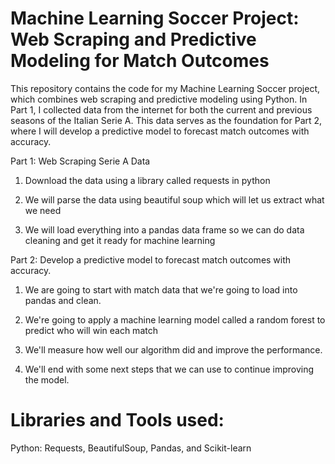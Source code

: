 # Machine Learning Soccer Project: Web Scraping and Predictive Modeling for Match Outcomes


This repository contains the code for my Machine Learning Soccer project, which combines web scraping and predictive modeling using Python. In Part 1, I collected data from the internet for both the current and previous seasons of the Italian Serie A. This data serves as the foundation for Part 2, where I will develop a predictive model to forecast match outcomes with accuracy.

Part 1: Web Scraping Serie A Data

1. Download the data using a library called requests in python

2. We will parse the data using beautiful soup which will let us extract what we need

3. We will load everything into a pandas data frame so we can do data cleaning and get it ready for machine learning


Part 2: Develop a predictive model to forecast match outcomes with accuracy.

1. We are going to start with match data that we're going to load into pandas and clean.

2. We're going to apply a machine learning model called a random forest to predict who will win each match

3. We'll measure how well our algorithm did and improve the performance.

4. We'll end with some next steps that we can use to continue improving the model.

# Libraries and Tools used:
Python: Requests, BeautifulSoup, Pandas, and Scikit-learn



